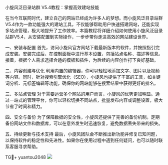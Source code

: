 小旋风泛目录站群 V5.4教程：掌握高效建站技能

在当今互联网时代，建立自己的网站已经成为许多人的梦想。而小旋风泛目录站群V5.4作为一款功能强大的建站工具，不仅能够帮助用户快速搭建网站，还能实现多站点管理，极大地提升了工作效率。本篇教程将详细介绍如何使用小旋风泛目录站群V5.4，从安装配置到实际操作，一步步带你走进高效的网站建设世界。

一、安装与配置
首先，访问小旋风官方网站下载最新版本的软件，并按照指引完成安装。安装完成后，在控制面板中进行基本设置，包括站点名称、描述等信息。接着，根据个人需求选择合适的模板和插件，为后续的内容创作打下良好基础。

二、内容创建与优化
利用内置的编辑器，你可以轻松地添加文字、图片以及视频等内容。同时，针对搜索引擎优化（SEO），小旋风也提供了丰富的工具，如关键词分析、元标签编辑等功能，确保你的网站能够在搜索结果中获得更好的排名。

三、多站点管理
对于需要运营多个网站的用户而言，小旋风的优势更加明显。通过一站式的管理平台，你可以轻松切换不同站点，批量发布内容或调整设置，极大节省了时间和精力。

四、安全与备份
为了保障数据的安全性，小旋风还提供了完善的备份机制。定期备份网站文件和数据库，可以在意外发生时迅速恢复，避免数据丢失带来的损失。

五、持续更新与技术支持
最后，小旋风团队会不断推出新功能并修复已知问题，以保持软件的稳定性和先进性。如果你在使用过程中遇到任何疑问，也可以随时联系客服寻求帮助。

TG💪+ yuantou2048  ![](https://github.com/user-attachments/assets/42a5a4a5-fea9-4a1d-8aa0-73e57e430cca)
